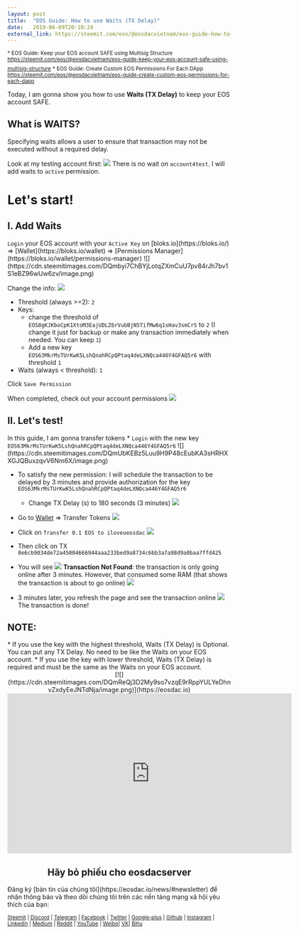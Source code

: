 ```yaml
---
layout: post
title:  "EOS Guide: How to use Waits (TX Delay)"
date:   2019-06-09T20:10:24
external_link: https://steemit.com/eos/@eosdacvietnam/eos-guide-how-to-use-waits-tx-delay
---
```

<sub>* EOS Guide: Keep your EOS account SAFE using Multisig Structure https://steemit.com/eos/@eosdacvietnam/eos-guide-keep-your-eos-account-safe-using-multisig-structure</sub>
<sub>* EOS Guide: Create Custom EOS Permissions For Each DApp https://steemit.com/eos/@eosdacvietnam/eos-guide-create-custom-eos-permissions-for-each-dapp</sub>

Today, I am gonna show you how to use <b>Waits (TX Delay)</b> to keep your EOS account SAFE.

<h2>What is WAITS?</h2>Specifying waits allows a user to ensure that transaction may not be executed without a required delay.

Look at my testing account first:
![](https://cdn.steemitimages.com/DQmNPAph3kJfbhRdERVietF2nm1gJ8H9TuSsGnLXkeaJgdb/image.png)
There is no wait on <code>account4test</code>. I will add waits to <code>active</code> permission.

<h1>Let's start!</h1><h2>I. Add Waits</h2>
<code>Login</code> your EOS account with your <code>Active Key</code> on [bloks.io](https://bloks.io/) => [Wallet](https://bloks.io/wallet) => [Permissions Manager](https://bloks.io/wallet/permissions-manager)
![](https://cdn.steemitimages.com/DQmbyi7ChBYjLotqZXmCuU7pv84rJh7bv1S1eBZ96wUw6zv/image.png)

Change the info:
![](https://cdn.steemitimages.com/DQmX3P23WHfs73ZtAyd8xKzbqTkeNiaN5eHC4T3u8dv3ass/image.png)
* Threshold (always >=2): <code>2</code>
* Keys:
  * change the threshold of <code>EOS8gKJKboCpK1XtoM3EajUDLZ6rVubBjN5TifMw6q1sHav3smCrS</code> to <code>2</code> (I change it just for backup or make any transaction immediately when needed. You can keep <code>1</code>)
  * Add a new key <code>EOS63MkrMsTUrKwK5LshQnahRCpQPtaq4deLXNQca446Y4GFAQ5r6</code> with threshold <code>1</code>
* Waits (always < threshold): <code>1</code>

Click <code>Save Permission</code>

When completed, check out your account permissions
![](https://cdn.steemitimages.com/DQmfCvPAJcWAffia5Tbz7rYYNeM1iu5zVst6RPBJcA3t8TJ/image.png)

<h2>II. Let's test!</h2>In this guide, I am gonna transfer tokens
* <code>Login</code> with the new key <code>EOS63MkrMsTUrKwK5LshQnahRCpQPtaq4deLXNQca446Y4GFAQ5r6</code>
![](https://cdn.steemitimages.com/DQmUbKEBz5Luu9H9P48cEubKA3sHRHXXGJQBuxzqvV6Nm6X/image.png)

* To satisfy the new permission: I will schedule the transaction to be delayed by 3 minutes and provide authorization for the key <code>EOS63MkrMsTUrKwK5LshQnahRCpQPtaq4deLXNQca446Y4GFAQ5r6</code>
  * Change TX Delay (s) to 180 seconds (3 minutes)
![](https://cdn.steemitimages.com/DQmbZnancbzJdwW4N6j143aManmmHcdKkTDiXiYNshZz8qz/image.png)

* Go to [Wallet](https://bloks.io/wallet) => Transfer Tokens
![](https://cdn.steemitimages.com/DQmRzXVaRxJDvFhUDvLeHAMftWgsXVLjM1SpfJ9ueXsv6aK/image.png)

* Click on <code>Transfer 0.1 EOS to iloveueosdac</code>
![](https://cdn.steemitimages.com/DQmbW2XiNAG4Gv4xXDMYFWEJt7dHiCGzX4AaSdfScMRsMxU/image.png)

* Then click on TX <code>0e6cb9034de72a45004666944aaa233bed9a8734c6bb3a7a98d9a0baa7ffd425</code>

* You will see
![](https://cdn.steemitimages.com/DQmaaNHZc6dMzEUM18M6JMpS5Cba3DMY3oDaxbT9hThsaaq/image.png)
<b>Transaction Not Found</b>: the transaction is only going online after 3 minutes. However, that consumed some RAM (that shows the transaction is about to go online)
![](https://cdn.steemitimages.com/DQmTjhxd6WrcFb56nkntSCWk29S46hDPVo6wyjuAkfE9Q8Y/image.png)

* 3 minutes later, you refresh the page and see the transaction online
![](https://cdn.steemitimages.com/DQmSAKZrRsJV7tFPVnTgaxZgSi1NjXw1MrrsKkahK2AGegp/image.png)
The transaction is done!

<h2>NOTE:</h2>
* If you use the key with the highest threshold, Waits (TX Delay) is Optional. You can put any TX Delay. No need to be like the Waits on your EOS account.
* If you use the key with lower threshold, Waits (TX Delay) is required and must be the same as the Waits on your EOS account.

<center>[![](https://cdn.steemitimages.com/DQmReQj3D2My9so7vzqE9rRppYULYeDhnvZxdyEeJNTdNja/image.png)](https://eosdac.io)</center>

<iframe width="640" height="360" src="https://www.youtube.com/embed/PbQpAJOP6iA" frameborder="0" allow="autoplay; encrypted-media" allowfullscreen></iframe>

<center><h2>Hãy bỏ phiếu cho eosdacserver</h2></center>
Đăng ký [bản tin của chúng tôi](https://eosdac.io/news/#newsletter) để nhận thông báo và theo dõi chúng tôi trên các nền tảng mạng xã hội yêu thích của bạn:

 <sub><a href="https://steemit.com/@eosdac">Steemit</a> | <a href="http://discord.io/eosdac" rel="nofollow noopener" title="This link will take you away from steemit.com">Discord</a> | <a href="https://t.me/eosdacio" rel="nofollow noopener" title="This link will take you away from steemit.com">Telegram</a> | <a href="https://facebook.com/eosdac" rel="nofollow noopener" title="This link will take you away from steemit.com">Facebook</a> | <a href="https://twitter.com/eosdac" rel="nofollow noopener" title="This link will take you away from steemit.com">Twitter</a> | <a href="https://plus.google.com/+eosdac" rel="nofollow noopener" title="This link will take you away from steemit.com">Google-plus</a> | <a href="https://github.com/eosdac" rel="nofollow noopener" title="This link will take you away from steemit.com">Github</a> | <a href="https://instagram.com/eosdac" rel="nofollow noopener" title="This link will take you away from steemit.com">Instagram</a> | <a href="https://linkedin.com/company/eosdac" rel="nofollow noopener" title="This link will take you away from steemit.com">Linkedin</a> | <a href="https://medium.com/eosdac" rel="nofollow noopener" title="This link will take you away from steemit.com">Medium</a> | <a href="https://www.reddit.com/r/EOSDAC/" rel="nofollow noopener" title="This link will take you away from steemit.com">Reddit</a> | <a href="https://www.youtube.com/eosdac" rel="nofollow noopener" title="This link will take you away from steemit.com">YouTube</a> | <a href="http://weibo.com/eosdac" rel="nofollow noopener" title="This link will take you away from steemit.com">Weibo</a>| <a href="https://vk.com/eosdac" rel="nofollow noopener" title="This link will take you away from steemit.com">VK</a>| <a href="https://bihu.com/people/586348" rel="nofollow noopener" title="This link will take you away from steemit.com">Bihu</a></sub>
